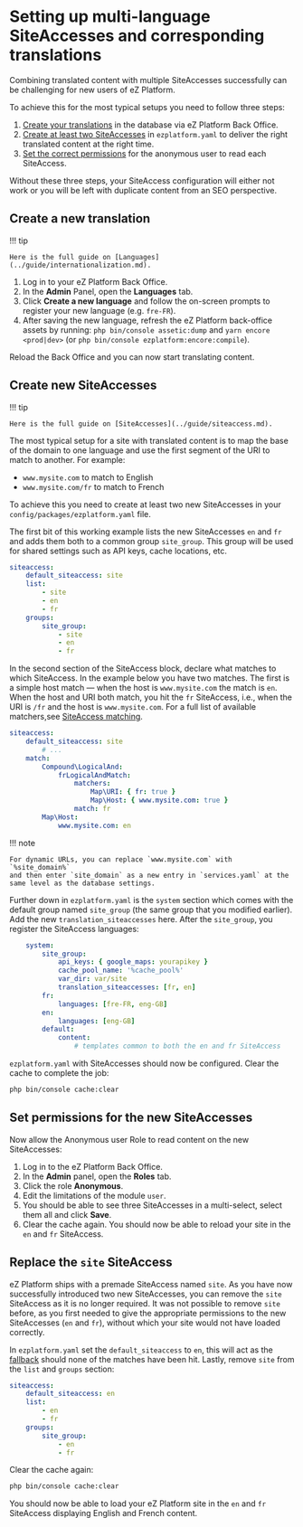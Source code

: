 # Setting up multi-language SiteAccesses and corresponding translations

Combining translated content with multiple SiteAccesses successfully can be challenging for new users of eZ Platform.

To achieve this for the most typical setups you need to follow three steps:

1. [Create your translations](#create-a-new-translation) in the database via eZ Platform Back Office.
1. [Create at least two SiteAccesses](#create-new-siteaccesses) in `ezplatform.yaml` to deliver the right translated content at the right time.
1. [Set the correct permissions](#set-permissions-for-the-new-siteaccesses) for the anonymous user to read each SiteAccess.

Without these three steps, your SiteAccess configuration will either not work or you will be left with duplicate content from an SEO perspective.

## Create a new translation

!!! tip

    Here is the full guide on [Languages](../guide/internationalization.md).

1. Log in to your eZ Platform Back Office.
1. In the **Admin** Panel, open the **Languages** tab.
1. Click **Create a new language** and follow the on-screen prompts to register your new language (e.g. `fre-FR`).
1. After saving the new language, refresh the eZ Platform back-office assets by running: `php bin/console assetic:dump` and `yarn encore <prod|dev>` (or `php bin/console ezplatform:encore:compile`).

Reload the Back Office and you can now start translating content.

## Create new SiteAccesses

!!! tip

    Here is the full guide on [SiteAccesses](../guide/siteaccess.md).

The most typical setup for a site with translated content is to map the base of the domain to one language
and use the first segment of the URI to match to another. For example:

- `www.mysite.com` to match to English
- `www.mysite.com/fr` to match to French

To achieve this you need to create at least two new SiteAccesses in your `config/packages/ezplatform.yaml` file.

The first bit of this working example lists the new SiteAccesses `en` and `fr` and adds them both to a common group `site_group`.
This group will be used for shared settings such as API keys, cache locations, etc.

``` yaml
siteaccess:
    default_siteaccess: site
    list:
        - site
        - en
        - fr
    groups:
        site_group:
            - site
            - en
            - fr
```

In the second section of the SiteAccess block, declare what matches to which SiteAccess.
In the example below you have two matches. The first is a simple host match — when the host is `www.mysite.com` the match is `en`.
When the host and URI both match, you hit the `fr` SiteAccess, i.e., when the URI is `/fr` and the host is `www.mysite.com`.
For a full list of available matchers,see [SiteAccess matching](../guide/siteaccess.md#siteaccess-matching).

``` yaml
siteaccess:
    default_siteaccess: site
        # ...
    match:
        Compound\LogicalAnd:
            frLogicalAndMatch:
                matchers:
                    Map\URI: { fr: true }
                    Map\Host: { www.mysite.com: true }
                match: fr
        Map\Host:
            www.mysite.com: en
```

!!! note

    For dynamic URLs, you can replace `www.mysite.com` with `%site_domain%`
    and then enter `site_domain` as a new entry in `services.yaml` at the same level as the database settings.

Further down in `ezplatform.yaml` is the `system` section which comes with the default group named `site_group` (the same group that you modified earlier).
Add the new `translation_siteaccesses` here. After the `site_group`, you register the SiteAccess languages:

``` yaml
    system:
        site_group:
            api_keys: { google_maps: yourapikey }
            cache_pool_name: '%cache_pool%'
            var_dir: var/site
            translation_siteaccesses: [fr, en]
        fr:
            languages: [fre-FR, eng-GB]
        en:
            languages: [eng-GB]
        default:
            content:
                # templates common to both the en and fr SiteAccess
```

`ezplatform.yaml` with SiteAccesses should now be configured. Clear the cache to complete the job:

``` bash
php bin/console cache:clear
```

## Set permissions for the new SiteAccesses

Now allow the Anonymous user Role to read content on the new SiteAccesses:

1. Log in to the eZ Platform Back Office.
1. In the **Admin** panel, open the **Roles** tab.
1. Click the role **Anonymous**.
1. Edit the limitations of the module `user`.
1. You should be able to see three SiteAccesses in a multi-select, select them all and click **Save**.
1. Clear the cache again. You should now be able to reload your site in the `en` and `fr` SiteAccess.

## Replace the `site` SiteAccess

eZ Platform ships with a premade SiteAccess named `site`. As you have now successfully introduced two new SiteAccesses,
you can remove the `site` SiteAccess as it is no longer required.
It was not possible to remove `site` before, as you first needed to give the appropriate permissions to the new SiteAccesses (`en` and `fr`),
without which your site would not have loaded correctly.

In `ezplatform.yaml` set the `default_siteaccess` to `en`,
this will act as the [fallback](../guide/siteaccess/#multilanguage-sites) should none of the matches have been hit.
Lastly, remove `site` from the `list` and `groups` section:

``` yaml
siteaccess:
    default_siteaccess: en
    list:
        - en
        - fr
    groups:
        site_group:
            - en
            - fr
```

Clear the cache again:

``` bash
php bin/console cache:clear
```

You should now be able to load your eZ Platform site in the `en` and `fr` SiteAccess displaying English and French content.
